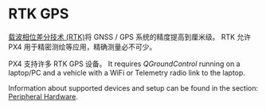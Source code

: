 # RTK GPS

[载波相位差分技术 (RTK)](https://en.wikipedia.org/wiki/Real_Time_Kinematic)将 GNSS / GPS 系统的精度提高到厘米级。 RTK 允许 PX4 用于精密测绘等应用，精确测量必不可少。

PX4 支持许多 RTK GPS 设备。 It requires *QGroundControl* running on a laptop/PC and a vehicle with a WiFi or Telemetry radio link to the laptop.

Information about supported devices and setup can be found in the section: [Peripheral Hardware](../gps_compass/rtk_gps.md).